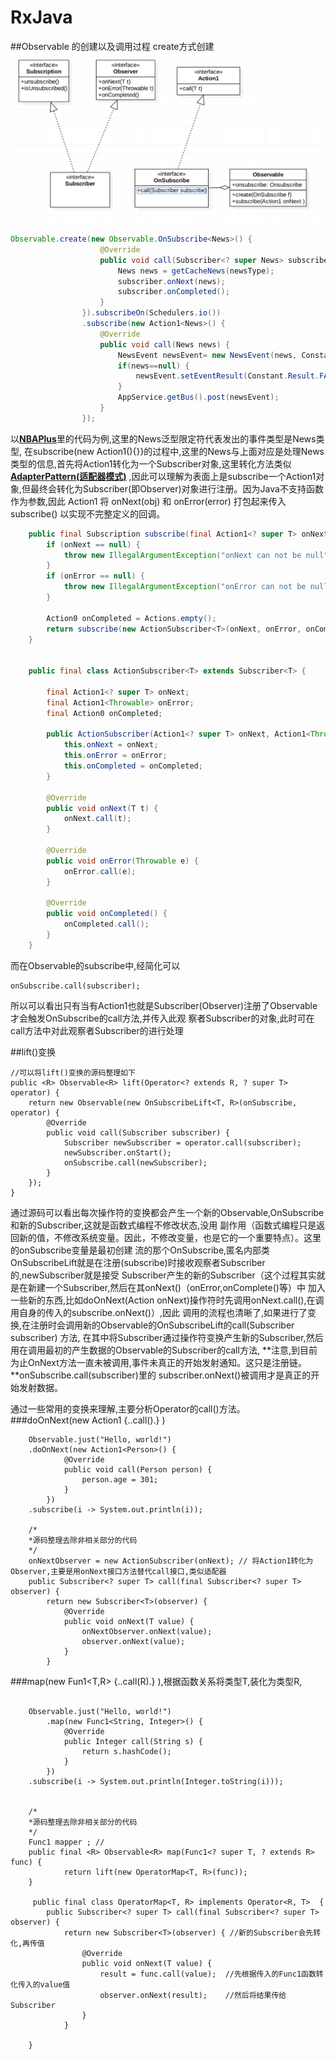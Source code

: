 # RxJava
##Observable 的创建以及调用过程
create方式创建
![image](https://github.com/SilenceDut/RxJavaStudy/blob/master/image/create.png)
```java 
Observable.create(new Observable.OnSubscribe<News>() {
                    @Override
                    public void call(Subscriber<? super News> subscriber) {
                        News news = getCacheNews(newsType);
                        subscriber.onNext(news);
                        subscriber.onCompleted();
                    }
                }).subscribeOn(Schedulers.io())
                .subscribe(new Action1<News>() {
                    @Override
                    public void call(News news) {
                        NewsEvent newsEvent= new NewsEvent(news, Constant.GETNEWSWAY.INIT,newsType);
                        if(news==null) {
                            newsEvent.setEventResult(Constant.Result.FAIL);
                        }
                        AppService.getBus().post(newsEvent);
                    }
                });

```
以[**NBAPlus**](https://github.com/SilenceDut/NBAPlus/blob/master/app/src/main/java/com/me/silencedut/nbaplus/rxmethod/RxNews.java)里的代码为例,这里的News泛型限定符代表发出的事件类型是News类型,
在subscribe(new Action1<News>(){}}的过程中,这里的News与上面对应是处理News类型的信息,首先将Action1转化为一个Subscriber对象,这里转化方法类似[**AdapterPattern(适配器模式)**](https://github.com/SilenceDut/DesignPatterns/blob/master/src/com/silencedut/structural_patterns/adapter/design_rules.md)
,因此可以理解为表面上是subscribe一个Action1对象,但最终会转化为Subscriber(即Observer)对象进行注册。因为Java不支持函数作为参数,因此 Action1 将 onNext(obj) 和 onError(error) 打包起来传入 subscribe() 以实现不完整定义的回调。
```java 
    public final Subscription subscribe(final Action1<? super T> onNext, final Action1<Throwable> onError) {
        if (onNext == null) {
            throw new IllegalArgumentException("onNext can not be null");
        }
        if (onError == null) {
            throw new IllegalArgumentException("onError can not be null");
        }

        Action0 onCompleted = Actions.empty();
        return subscribe(new ActionSubscriber<T>(onNext, onError, onCompleted));
    }
    
    
    public final class ActionSubscriber<T> extends Subscriber<T> {
    
        final Action1<? super T> onNext;
        final Action1<Throwable> onError;
        final Action0 onCompleted;
    
        public ActionSubscriber(Action1<? super T> onNext, Action1<Throwable> onError, Action0 onCompleted) {
            this.onNext = onNext;
            this.onError = onError;
            this.onCompleted = onCompleted;
        }
    
        @Override
        public void onNext(T t) {
            onNext.call(t);
        }
    
        @Override
        public void onError(Throwable e) {
            onError.call(e);
        }
    
        @Override
        public void onCompleted() {
            onCompleted.call();
        }
    }
```
而在Observable的subscribe中,经简化可以
```
onSubscribe.call(subscriber);
```
所以可以看出只有当有Action1也就是Subscriber(Observer)注册了Observable才会触发OnSubscribe的call方法,并传入此观
察者Subscriber的对象,此时可在call方法中对此观察者Subscriber的进行处理

##lift()变换
```
//可以将lift()变换的源码整理如下
public <R> Observable<R> lift(Operator<? extends R, ? super T> operator) {
    return new Observable(new OnSubscribeLift<T, R>(onSubscribe, operator) {
        @Override
        public void call(Subscriber subscriber) {
            Subscriber newSubscriber = operator.call(subscriber);
            newSubscriber.onStart();
            onSubscribe.call(newSubscriber);
        }
    });
}
```
通过源码可以看出每次操作符的变换都会产生一个新的Observable,OnSubscribe和新的Subscriber,这就是函数式编程不修改状态,没用
副作用（函数式编程只是返回新的值，不修改系统变量。因此，不修改变量，也是它的一个重要特点）。这里的onSubscribe变量是最初创建
流的那个OnSubscribe,匿名内部类OnSubscribeLift就是在注册(subscribe)时接收观察者Subscriber的,newSubscriber就是接受
Subscriber产生的新的Subscriber（这个过程其实就是在新建一个Subscriber,然后在其onNext()（onError,onComplete()等）中
加入一些新的东西,比如doOnNext(Action onNext)操作符时先调用onNext.call(),在调用自身的传入的subscribe.onNext()）,因此
调用的流程也清晰了,如果进行了变换,在注册时会调用新的Observable的OnSubscribeLift的call(Subscriber subscriber) 方法,
在其中将Subscriber通过操作符变换产生新的Subscriber,然后用在调用最初的产生数据的Observable的Subscriber的call方法,
**注意,到目前为止OnNext方法一直未被调用,事件未真正的开始发射通知。这只是注册链。**onSubscribe.call(subscriber)里的
subscriber.onNext()被调用才是真正的开始发射数据。

通过一些常用的变换来理解,主要分析Operator的call()方法。
###doOnNext(new Action1 {..call().} )
```
    Observable.just("Hello, world!") 
    .doOnNext(new Action1<Person>() {
            @Override
            public void call(Person person) {
                person.age = 301;
            }
        })
    .subscribe(i -> System.out.println(i)); 

    /*
    *源码整理去除非相关部分的代码
    */
    onNextObserver = new ActionSubscriber(onNext); // 将Action1转化为Observer,主要是用onNext接口方法替代call接口,类似适配器
    public Subscriber<? super T> call(final Subscriber<? super T> observer) {
        return new Subscriber<T>(observer) {
            @Override
            public void onNext(T value) {
                onNextObserver.onNext(value);
                observer.onNext(value);
            }
        }
```
###map(new Fun1<T,R> {..call(R).} ),根据函数关系将类型T,装化为类型R,
```

    Observable.just("Hello, world!")  
        .map(new Func1<String, Integer>() {  
            @Override  
            public Integer call(String s) {  
                return s.hashCode();  
            }  
        })  
    .subscribe(i -> System.out.println(Integer.toString(i))); 
    
    
    /*
    *源码整理去除非相关部分的代码
    */
    Func1 mapper ; //
    public final <R> Observable<R> map(Func1<? super T, ? extends R> func) {
            return lift(new OperatorMap<T, R>(func));
    }

     public final class OperatorMap<T, R> implements Operator<R, T>  {
        public Subscriber<? super T> call(final Subscriber<? super T> observer) {
            return new Subscriber<T>(observer) { //新的Subscriber会先转化,再传值
                @Override
                public void onNext(T value) {
                    result = func.call(value);  //先根据传入的Func1函数转化传入的value值
                    observer.onNext(result);    //然后将结果传给Subscriber
                }
            }
        
    }
```